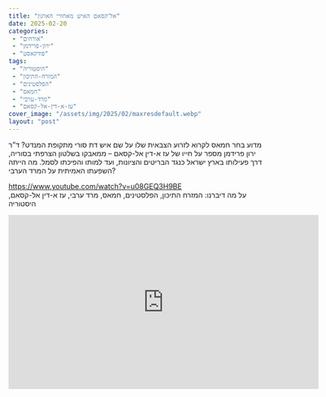 ```yaml
---
title: "אל־קסאם האיש מאחורי הארגון"
date: 2025-02-20
categories: 
 - "אורחים"
 - "ירון-פרידמן"
 - "פודקאסט"
tags: 
 - "היסטוריה"
 - "המזרח-התיכון"
 - "הפלסטינים"
 - "חמאס"
 - "מרד-ערבי"
 - "עז-א-דין-אל-קסאם"
cover_image: "/assets/img/2025/02/maxresdefault.webp"
layout: "post"
---
```


מדוע בחר חמאס לקרוא לזרוע הצבאית שלו על שם איש דת סורי מתקופת המנדט? ד”ר ירון פרידמן מספר על חייו של עז א-דין אל-קסאם – ממאבקו בשלטון הצרפתי בסוריה, דרך פעילותו בארץ ישראל כנגד הבריטים והציונות, ועד למותו והפיכתו לסמל. מה הייתה השפעתו האמיתית על המרד הערבי?

<https://www.youtube.com/watch?v=u08GEQ3H9BE>  
על מה דיברנו: המזרח התיכון, הפלסטינים, חמאס, מרד ערבי, עז א-דין אל-קסאם, היסטוריה

<iframe width="610" height="343" src="https://www.youtube.com/embed/u08GEQ3H9BE" frameborder="0" allow="accelerometer; autoplay; clipboard-write; encrypted-media; gyroscope; picture-in-picture; web-share" referrerpolicy="strict-origin-when-cross-origin" allowfullscreen></iframe>
